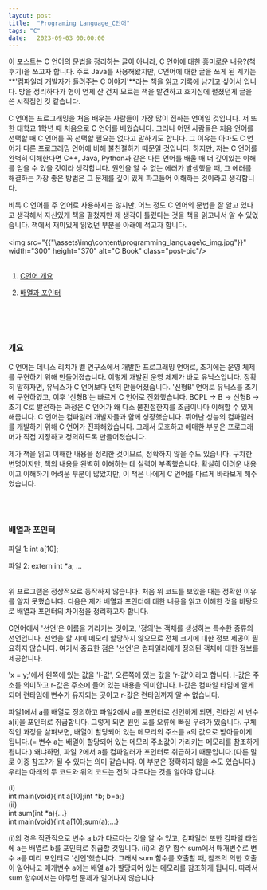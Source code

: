 ```yaml
---
layout: post
title:  "Programing Language_C언어"
tags: "C"
date:   2023-09-03 00:00:00
---
```


이 포스트는 C 언어의 문법을 정리하는 글이 아니라, C 언어에 대한 흥미로운 내용?(책 후기)을 쓰고자 합니다. 주로 Java를 사용해왔지만, C언어에 대한 글을 쓰게 된 계기는 **'컴파일러 개발자가 들려주는 C 이야기'**라는 책을 읽고 기록에 남기고 싶어서 입니다. 방을 정리하다가 형이 언제 산 건지 모르는 책을 발견하고 호기심에 펼쳤던게 글을 쓴 시작점인 것 같습니다.

C 언어는 프로그래밍을 처음 배우는 사람들이 가장 많이 접하는 언어일 것입니다. 저 또한 대학교 1학년 때 처음으로 C 언어를 배웠습니다. 그러나 어떤 사람들은 처음 언어를 선택할 때 C 언어를 꼭 선택할 필요는 없다고 말하기도 합니다. 그 이유는 아마도 C 언어가 다른 프로그래밍 언어에 비해 불친절하기 때문일 것입니다. 하지만, 저는 C 언어를 완벽히 이해한다면 C++, Java, Python과 같은 다른 언어를 배울 때 더 깊이있는 이해를 얻을 수 있을 것이라 생각합니다. 원인을 알 수 없는 에러가 발생했을 때, 그 에러를 해결하는 가장 좋은 방법은 그 문제를 깊이 있게 파고들어 이해하는 것이라고 생각합니다.

비록 C 언어를 주 언어로 사용하지는 않지만, 어느 정도 C 언어의 문법을 잘 알고 있다고 생각해서 자신있게 책을 펼쳤지만 제 생각이 틀렸다는 것을 책을 읽고나서 알 수 있었습니다. 책에서 재미있게 읽었던 부분을 아래에 적고자 합니다.
<br>
<br>
<img src="{{"\assets\img\content\programming_language\c_img.jpg"}}" 
width="300" height="370" alt="C Book" class="post-pic"/>
<br>
<br>
1. [C언어 개요](#개요)

2. [배열과 포인터](#배열과-포인터)
<br>
<br>
<br>

### **개요**
C 언어는 데니스 리치가 벨 연구소에서 개발한 프로그래밍 언어로, 초기에는 운영 체제를 구현하기 위해 만들어졌습니다. 이렇게 개발된 운영 체제가 바로 유닉스입니다. 정확히 말하자면, 유닉스가 C 언어보다 먼저 만들어졌습니다. '신형B' 언어로 유닉스를 초기에 구현하였고, 이후 '신형B'는 빠르게 C 언어로 진화했습니다. BCPL -> B -> 신형B -> 초기 C로 발전하는 과정은 C 언어가 왜 다소 불친절한지를 조금이나마 이해할 수 있게 해줍니다. C 언어는 컴파일러 개발자들과 함께 성장했습니다. 뛰어난 성능의 컴파일러를 개발하기 위해 C 언어가 진화해왔습니다. 그래서 모호하고 애매한 부분은 프로그래머가 직접 지정하고 정의하도록 만들어졌습니다. 

제가 책을 읽고 이해한 내용을 정리한 것이므로, 정확하지 않을 수도 있습니다. 구차한 변명이지만, 책의 내용을 완벽히 이해하는 데 실력이 부족했습니다. 확실히 어려운 내용이고 이해하기 어려운 부분이 많았지만, 이 책은 나에게 C 언어를 다르게 바라보게 해주었습니다.

<br>
<br>

### **배열과 포인터**

파일 1:
int a[10];
<br>

파일 2:
extern int *a;
...

<br>
위 프로그램은 정상적으로 동작하지 않습니다. 처음 위 코드를 보았을 때는 정확한 이유를 알지 못했습니다. 다음은 제가 배열과 포인터에 대한 내용을 읽고 이해한 것을 바탕으로 배열과 포인터의 차이점을 정리하고자 합니다.

C언어에서 '선언'은 이름을 가리키는 것이고, '정의'는 객체를 생성하는 특수한 종류의 선언입니다. 선언을 할 시에 메모리 할당하지 않으므로 전체 크기에 대한 정보 제공이 필요하지 않습니다. 여기서 중요한 점은 '선언'은 컴파일러에게 정의된 객체에 대한 정보를 제공합니다.

'x = y;'에서 왼쪽에 있는 값을 'l-값', 오른쪽에 있는 값을 'r-값'이라고 합니다. l-값은 주소를 의미하고 r-값은 주소에 들어 있는 내용을 의미합니다. l-값은 컴파일 타임에 알게 되며 런타임에 변수가 유지되는 곳이고 r-값은 런타임까지 알 수 없습니다. 

파일1에서 a를 배열로 정의하고 파일2에서 a를 포인터로 선언하게 되면, 런타임 시 변수 a[i]을 포인터로 취급합니다. 그렇게 되면 원인 모를 오류에 빠질 우려가 있습니다. 구체적인 과정을 살펴보면, 배열이 할당되어 있는 메모리의 주소를 a의 값으로 받아들이게 됩니다.(= 변수 a는 배열이 할당되어 있는 메모리 주소값이 가리키는 메모리를 참조하게 됩니다.) 왜냐하면, 파일 2에서 a를 컴파일러가 포인터로 취급하기 때문입니다.(다른 말로 이중 참조?가 될 수 있다는 의미 같습니다. 이 부분은 정확하지 않을 수도 있습니다.) 우리는 아래의 두 코드와 위의 코드는 전혀 다르다는 것을 알아야 합니다. 

(i)<br>
int main(void){int a[10];int *b; b=a;}
<br>
(ii)<br>
int sum(int *a){...} <br>
int main(void){int a[10];sum(a);...} <br>

(i)의 경우 직관적으로 변수 a,b가 다르다는 것을 알 수 있고, 컴파일러 또한 컴파일 타임에 a는 배열로 b를 포인터로 취급할 것입니다. (ii)의 경우 함수 sum에서 매개변수로 변수 a를 미리 포인터로 '선언'했습니다. 그래서 sum 함수를 호출할 때, 참조의 의한 호출이 일어나고 매개변수 a에는 배열 a가 할당되어 있는 메모리를 참조하게 됩니다. 따라서 sum 함수에서는 아무런 문제가 일어나지 않습니다. 
